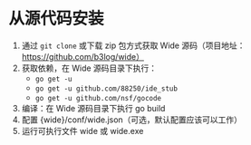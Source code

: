 # 从源代码安装

1. 通过 ````git clone```` 或下载 zip 包方式获取 Wide 源码（项目地址：https://github.com/b3log/wide）
2. 获取依赖，在 Wide 源码目录下执行：
   * ````go get -u````
   * ````go get -u github.com/88250/ide_stub````
   * ````go get -u github.com/nsf/gocode````
3. 编译：在 Wide 源码目录下执行 go build
4. 配置 {wide}/conf/wide.json（可选，默认配置应该可以工作）
5. 运行可执行文件 wide 或 wide.exe

